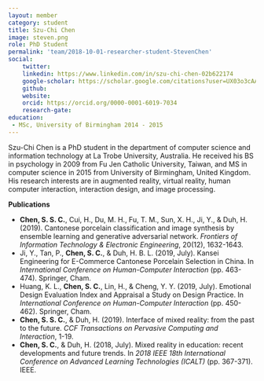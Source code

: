 ```yaml
---
layout: member
category: student
title: Szu-Chi Chen
image: steven.png
role: PhD Student
permalink: 'team/2018-10-01-researcher-student-StevenChen'
social:
    twitter: 
    linkedin: https://www.linkedin.com/in/szu-chi-chen-02b622174
    google-scholar: https://scholar.google.com/citations?user=UX03o3cAAAAJ&hl=zh-TW&oi=sra
    github: 
    website:
    orcid: https://orcid.org/0000-0001-6019-7034
    research-gate: 
education:
 - MSc, University of Birmingham 2014 - 2015
---
```


Szu-Chi Chen is a PhD student in the department of computer science and information technology at La Trobe University, Australia. He received his BS in psychology in 2009 from Fu Jen Catholic University, Taiwan, and MS in computer science in 2015 from University of Birmingham, United Kingdom. His research interests are in augmented reality, virtual reality, human computer interaction, interaction design, and image processing.

**Publications**
* **Chen, S. S. C.**, Cui, H., Du, M. H., Fu, T. M., Sun, X. H., Ji, Y., & Duh, H. (2019). Cantonese porcelain classification and image synthesis by ensemble learning and generative adversarial network. *Frontiers of Information Technology & Electronic Engineering*, 20(12), 1632-1643.
* Ji, Y., Tan, P., **Chen, S. C.**, & Duh, H. B. L. (2019, July). Kansei Engineering for E-Commerce Cantonese Porcelain Selection in China. In *International Conference on Human-Computer Interaction* (pp. 463-474). Springer, Cham.
* Huang, K. L., **Chen, S. C.**, Lin, H., & Cheng, Y. Y. (2019, July). Emotional Design Evaluation Index and Appraisal a Study on Design Practice. In *International Conference on Human-Computer Interaction* (pp. 450-462). Springer, Cham.
* **Chen, S. S. C.**, & Duh, H. (2019). Interface of mixed reality: from the past to the future. *CCF Transactions on Pervasive Computing and Interaction*, 1-19.
* **Chen, S. C.**, & Duh, H. (2018, July). Mixed reality in education: recent developments and future trends. In *2018 IEEE 18th International Conference on Advanced Learning Technologies (ICALT)* (pp. 367-371). IEEE.
